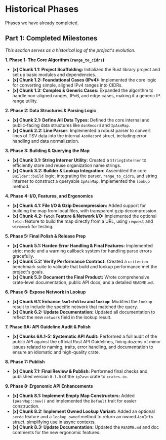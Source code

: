 # Historical Phases

Phases we have already completed.

## Part 1: Completed Milestones

*This section serves as a historical log of the project's evolution.*

**1. Phase 1: The Core Algorithm (`range_to_cidrs`)**
*   **[x] Chunk 1.1: Project Scaffolding:** Initialized the Rust library project and set up basic modules and dependencies.
*   **[x] Chunk 1.2: Foundational Cases (IPv4):** Implemented the core logic for converting simple, aligned IPv4 ranges into CIDRs.
*   **[x] Chunk 1.3: Complex & Generic Cases:** Expanded the algorithm to handle non-aligned ranges, IPv6, and edge cases, making it a generic IP range utility.

**2. Phase 2: Data Structures & Parsing Logic**
*   **[x] Chunk 2.1: Define All Data Types:** Defined the core internal and public-facing data structures like `AsnRecord` and `IpAsnMap`.
*   **[x] Chunk 2.2: Line Parser:** Implemented a robust parser to convert lines of TSV data into the internal `AsnRecord` struct, including error handling and data normalization.

**3. Phase 3: Building & Querying the Map**
*   **[x] Chunk 3.1: String Interner Utility:** Created a `StringInterner` to efficiently store and reuse organization name strings.
*   **[x] Chunk 3.2: Builder & Lookup Integration:** Assembled the core `Builder::build` logic, integrating the parser, `range_to_cidrs`, and string interner to construct a queryable `IpAsnMap`. Implemented the `lookup` method.

**4. Phase 4: I/O, Features, and Ergonomics**
*   **[x] Chunk 4.1: File I/O & Gzip Decompression:** Added support for building the map from local files, with transparent gzip decompression.
*   **[x] Chunk 4.2: `fetch` Feature & Network I/O:** Implemented the optional `fetch` feature to build the map directly from a URL, using `reqwest` and `wiremock` for testing.

**5. Phase 5: Final Polish & Release Prep**
*   **[x] Chunk 5.1: Harden Error Handling & Final Features:** Implemented strict mode and a warning callback system for handling parse errors gracefully.
*   **[x] Chunk 5.2: Verify Performance Contract:** Created a `criterion` benchmark suite to validate that build and lookup performance met the project's goals.
*   **[x] Chunk 5.3: Document the Final Product:** Wrote comprehensive crate-level documentation, public API docs, and a detailed `README.md`.

**6. Phase 6: Expose Network in Lookup**
*   **[x] Chunk 6.1: Enhance `AsnInfoView` and `lookup`:** Modified the `lookup` result to include the specific network that matched the query.
*   **[x] Chunk 6.2: Update Documentation:** Updated all documentation to reflect the new `network` field in the lookup result.

**7. Phase 6A: API Guideline Audit & Polish**
*   **[x] Chunks 6A.1-5: Systematic API Audit:** Performed a full audit of the public API against the official Rust API Guidelines, fixing dozens of minor issues related to naming, traits, error handling, and documentation to ensure an idiomatic and high-quality crate.

**8. Phase 7: Publish**
*   **[x] Chunk 7.1: Final Review & Publish:** Performed final checks and published version `0.1.0` of the `ip2asn` crate to `crates.io`.

**9. Phase 8: Ergonomic API Enhancements**
*   **[x] Chunk 8.1: Implement Empty Map Constructors:** Added `IpAsnMap::new()` and implemented the `Default` trait for easier construction.
*   **[x] Chunk 8.2: Implement Owned Lookup Variant:** Added an optional `serde` feature and a `lookup_owned` method to return an owned `AsnInfo` struct, simplifying use in async contexts.
*   **[x] Chunk 8.3: Update Documentation:** Updated the `README.md` and doc comments for the new ergonomic features.